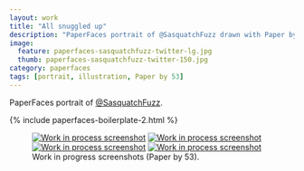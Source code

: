 ```yaml
---
layout: work
title: "All snuggled up"
description: "PaperFaces portrait of @SasquatchFuzz drawn with Paper by 53 on an iPad."
image: 
  feature: paperfaces-sasquatchfuzz-twitter-lg.jpg
  thumb: paperfaces-sasquatchfuzz-twitter-150.jpg
category: paperfaces
tags: [portrait, illustration, Paper by 53]
---
```


PaperFaces portrait of <a href="http://twitter.com/SasquatchFuzz">@SasquatchFuzz</a>.

{% include paperfaces-boilerplate-2.html %}

<figure class="half">
	<a href="{{ site.url }}/images/paperfaces-sasquatchfuzz-process-1-lg.jpg"><img src="{{ site.url }}/images/paperfaces-sasquatchfuzz-process-1-600.jpg" alt="Work in process screenshot"></a>
	<a href="{{ site.url }}/images/paperfaces-sasquatchfuzz-process-2-lg.jpg"><img src="{{ site.url }}/images/paperfaces-sasquatchfuzz-process-2-600.jpg" alt="Work in process screenshot"></a>
	<a href="{{ site.url }}/images/paperfaces-sasquatchfuzz-process-3-lg.jpg"><img src="{{ site.url }}/images/paperfaces-sasquatchfuzz-process-3-600.jpg" alt="Work in process screenshot"></a>
	<a href="{{ site.url }}/images/paperfaces-sasquatchfuzz-process-4-lg.jpg"><img src="{{ site.url }}/images/paperfaces-sasquatchfuzz-process-4-600.jpg" alt="Work in process screenshot"></a>
	<figcaption>Work in progress screenshots (Paper by 53).</figcaption>
</figure>